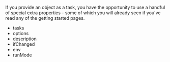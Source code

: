 If you provide an object as a task, you have the opportunity to use a handful of special 
extra properties - some of which you will already seen if you've read any of the getting started pages.

- tasks
- options
- description
- ifChanged
- env
- runMode
